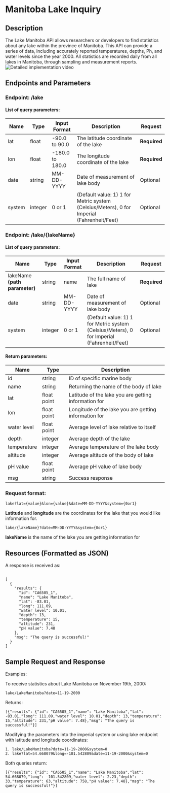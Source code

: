 # Manitoba Lake Inquiry
## Description  
The Lake Manitoba API allows researchers or developers to find statistics about any lake within the province of Manitoba. This API can provide a series of data, including accurately reported temperatures, depths, Ph, and water levels since the year 2000. All statistics are recorded daily from all lakes in Manitoba, through sampling and measurement reports. ![Detailed implementation video](https://1drv.ms/v/s!AnJ1tw_xhoVEjyq7ffJUugyMdCkY?e=kcJyrg)   

## Endpoints and Parameters

### Endpoint: __/lake__
#### List of query parameters:  

|Name|Type|Input Format |Description|Request|
| ---- | ---- | ---- | ---|---- |
|lat |float | -90.0 to 90.0 | The latitude coordinate of the lake| **Required**|
|lon |float | -180.0 to 180.0 | The longitude coordinate of the lake | **Required**|
|date |string |MM-DD-YYYY | Date of measurement of lake body | Optional|
|system |integer| 0 or 1 | (Default value: 1) 1 for Metric system (Celsius/Meters), 0 for Imperial (Fahrenheit/Feet) |Optional|

### Endpoint: __/lake/{lakeName}__
#### List of query parameters:  
|Name|Type|Input Format |Description|Request|
| ---- | ---- | ---- | --- |---- |
|lakeName **(path parameter)** |string|name |The full name of lake| **Required**|
|date |string |MM-DD-YYYY | Date of measurement of lake body | Optional|
|system |integer| 0 or 1 | (Default value: 1) 1 for Metric system (Celsius/Meters), 0 for Imperial (Fahrenheit/Feet) |Optional|

#### Return parameters:

|Name|Type|Description|
| ---- | ---- | ---- |
|id|string|ID of specific marine body
|name|string|Returning the name of the body of lake
|lat|float point|Latitude of the lake you are getting information for
|lon|float point|Longitude of the lake you are getting information for
|water level |float point|Average level of lake relative to itself
|depth |integer|Average depth of the lake
|temperature |integer|Average temperature of the lake body
|altitude |integer|Average altitude of the body of lake
|pH value |float point|Average pH value of lake body
|msg|string|Success response

### Request format:
```
lake?lat={value}&lon={value}&date=MM-DD-YYYY&system={0or1}
```
**Latitude** and **longitude** are the coordinates for the lake that you would like information for.
```
lake/{lakeName}?date=MM-DD-YYYY&system={0or1}
```
**lakeName** is the name of the lake you are getting information for


## Resources (Formatted as JSON)  

A response is received as:
##  
```
[
  {
    "results": {
      "id": "CA6505_1",
      "name": "Lake Manitoba",
      "lat": -83.01,
      "long": 111.09,
      "water level": 10.01,
      "depth": 13,
      "temperature": 15,
      "altitude": 231,
      "pH value": 7.48
    },
    "msg": "The query is successful!"
  }
]
```

## Sample Request and Response
Examples:

To receive statistics about Lake Manitoba on November 19th, 2000:
```
lake/LakeManitoba?date=11-19-2000
```
Returns:
```
[{"results": {"id": "CA6505_1","name": "Lake Manitoba","lat": -83.01,"long": 111.09,"water level": 10.01,"depth": 13,"temperature": 15,"altitude": 231,"pH value": 7.48},"msg": "The query is successful!"}]
```
Modifying the parameters into the imperial system or using lake endpoint with latitude and longitude coordinates:
```
1. lake/LakeManitoba?date=11-19-2000&system=0
2. lake?lat=54.668079&long=-101.542809&date=11-19-2000&system=0
```
Both queries return:
```
[{"results": {"id": "CA6505_1","name": "Lake Manitoba","lat": 54.668079,"long": -101.542809,"water level": 2.23,"depth": 33,"temperature": 63,"altitude": 758,"pH value": 7.48},"msg": "The query is successful!"}]
```

